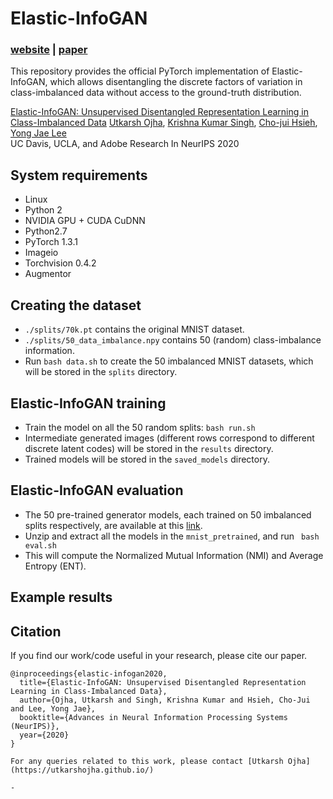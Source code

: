 # Elastic-InfoGAN 
### [website](https://utkarshojha.github.io/elastic-infogan/) | [paper](https://arxiv.org/abs/1910.01112)

This repository provides the official PyTorch implementation of Elastic-InfoGAN, which allows disentangling the discrete factors of variation in class-imbalanced data without access to the ground-truth distribution.

[Elastic-InfoGAN: Unsupervised Disentangled Representation Learning in Class-Imbalanced Data](https://utkarshojha.github.io/elastic-infogan/)
[Utkarsh Ojha](https://utkarshojha.github.io/), [Krishna Kumar Singh](http://krsingh.cs.ucdavis.edu/), [Cho-jui Hsieh](http://web.cs.ucla.edu/~chohsieh/), [Yong Jae Lee](https://web.cs.ucdavis.edu/~yjlee/) <br>
UC Davis, UCLA, and Adobe Research
In NeurIPS 2020

## System requirements
- Linux
- Python 2
- NVIDIA GPU + CUDA CuDNN
- Python2.7
- PyTorch 1.3.1
- Imageio
- Torchvision 0.4.2
- Augmentor

## Creating the dataset
- ```./splits/70k.pt``` contains the original MNIST dataset.
- ```./splits/50_data_imbalance.npy``` contains 50 (random) class-imbalance information.
- Run ```bash data.sh``` to create the 50 imbalanced MNIST datasets, which will be stored in the ```splits``` directory.

## Elastic-InfoGAN training 
- Train the model on all the 50 random splits:
``` bash run.sh ```
- Intermediate generated images (different rows correspond to different discrete latent codes) will be stored in the ```results``` directory.
- Trained models will be stored in the ```saved_models``` directory.

## Elastic-InfoGAN evaluation
- The 50 pre-trained generator models, each trained on 50 imbalanced splits respectively, are available at this [link](https://drive.google.com/file/d/1Xv6GNSn3zlbxotto7wXlLo9p7eDnPRz8/view?usp=sharing).
- Unzip and extract all the models in the ```mnist_pretrained```, and run 
``` bash eval.sh```
- This will compute the Normalized Mutual Information (NMI) and Average Entropy (ENT).

## Example results


## Citation

If you find our work/code useful in your research, please cite our paper.
```
@inproceedings{elastic-infogan2020,
  title={Elastic-InfoGAN: Unsupervised Disentangled Representation Learning in Class-Imbalanced Data},
  author={Ojha, Utkarsh and Singh, Krishna Kumar and Hsieh, Cho-Jui and Lee, Yong Jae},
  booktitle={Advances in Neural Information Processing Systems (NeurIPS)},
  year={2020}
}

For any queries related to this work, please contact [Utkarsh Ojha](https://utkarshojha.github.io/)
  
- 
